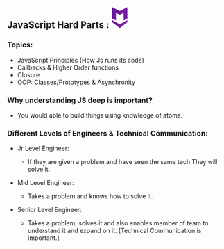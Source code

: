   ## JavaScript Hard Parts :![alt text](https://github.com/adam-p/markdown-here/raw/master/src/common/images/icon48.png "Logo Title Text 1")
  
  
  ### Topics:
  - JavaScript Principles (How Js runs its code)
  - Callbacks & Higher Order functions
  - Closure
  - OOP: Classes/Prototypes & Asynchronity
  
  
  ### Why understanding JS deep is important?
  - You would able to build things using knowledge of atoms. 
  
  
  ### Different Levels of Engineers & Technical Communication:
  - Jr Level Engineer: 
    - If they are given a problem and have seen the same tech
    They will solve it.
    
  - Mid Level Engineer:
    - Takes a problem and knows how to solve it.
   
  - Senior Level Engineer:
    - Takes a problem, solves it and also enables member of team to understand it and expand on it. [Technical Communication is important.]  

